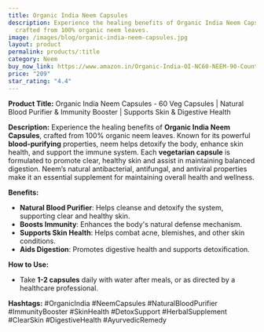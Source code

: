 ```yaml
---
title: Organic India Neem Capsules
description: Experience the healing benefits of Organic India Neem Capsules,
  crafted from 100% organic neem leaves.
image: /images/blog/organic-india-neem-capsules.jpg
layout: product
permalink: products/:title
category: Neem
buy_now_link: https://www.amazon.in/Organic-India-OI-NC60-NEEM-90-Count/dp/B003PGCU4A/ref=sr_1_5?crid=1U65A0ZJY2B5Y&tag=ayushmonk-21
price: "209"
star_rating: "4.4"
---
```

**Product Title:** Organic India Neem Capsules - 60 Veg Capsules | Natural Blood Purifier & Immunity Booster | Supports Skin & Digestive Health

**Description:**
Experience the healing benefits of **Organic India Neem Capsules**, crafted from 100% organic neem leaves. Known for its powerful **blood-purifying** properties, neem helps detoxify the body, enhance skin health, and support the immune system. Each **vegetarian capsule** is formulated to promote clear, healthy skin and assist in maintaining balanced digestion. Neem’s natural antibacterial, antifungal, and antiviral properties make it an essential supplement for maintaining overall health and wellness.

**Benefits:**
- **Natural Blood Purifier**: Helps cleanse and detoxify the system, supporting clear and healthy skin.
- **Boosts Immunity**: Enhances the body's natural defense mechanism.
- **Supports Skin Health**: Helps combat acne, blemishes, and other skin conditions.
- **Aids Digestion**: Promotes digestive health and supports detoxification.

**How to Use:**
- Take **1-2 capsules** daily with water after meals, or as directed by a healthcare professional.

**Hashtags:**
#OrganicIndia #NeemCapsules #NaturalBloodPurifier #ImmunityBooster #SkinHealth #DetoxSupport #HerbalSupplement #ClearSkin #DigestiveHealth #AyurvedicRemedy

